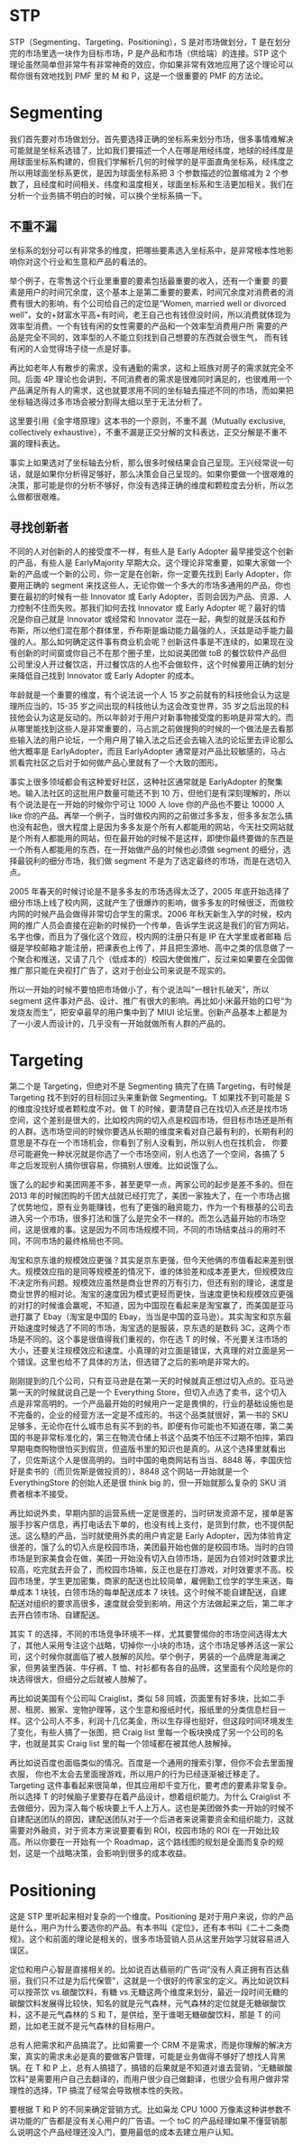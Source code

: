 # STP

STP（Segmenting、Targeting、Positioning），S 是对市场做划分，T 是在划分完的市场里选一块作为目标市场，P 是产品和市场（供给端）的连接。STP 这个理论虽然简单但非常牛有非常神奇的效应，你如果非常有效地应用了这个理论可以帮你很有效地找到 PMF 里的 M 和 P，这是一个很重要的 PMF 的方法论。

# Segmenting

我们首先要对市场做划分。首先要选择正确的坐标系来划分市场，很多事情难解决可能就是坐标系选错了，比如我们要描述一个人在哪是用经纬度，地球的经纬度是用球面坐标系构建的，但我们学解析几何的时候学的是平面直角坐标系，经纬度之所以用球面坐标系更优，是因为球面坐标系把 3 个参数描述的位置缩减为 2 个参数了，且经度和时间相关、纬度和温度相关，球面坐标系和生活更加相关。我们在分析一个业务搞不明白的时候，可以换个坐标系搞一下。

## 不重不漏

坐标系的划分可以有非常多的维度，把哪些要素选入坐标系中，是非常根本性地影响你对这个行业和生意和产品的看法的。

举个例子，在零售这个行业里重要的要素包括最重要的收入，还有一个重要 的要素是用户的时间冗余度，这个基本上是第二重要的要素，时间冗余度对消费者的消费有很大的影响，有个公司给自己的定位是“Women, married well or divorced well”，女的+财富水平高+有时间，老王自己也有钱但没时间，所以消费就体现为效率型消费。一个有钱有闲的女性需要的产品和一个效率型消费用户所 需要的产品是完全不同的，效率型的人不能立刻找到自己想要的东西就会很生气， 而有钱有闲的人会觉得场子绕一点是好事。

再比如老年人有散步的需求，没有通勤的需求，这和上班族对房子的需求就完全不同。后面 4P 理论也会讲到，不同消费者的需求是很难同时满足的，也很难用一个产品满足所有人的需求，这也就要求用不同的坐标轴去描述不同的市场，而如果把坐标轴选得过多市场会被分割得太细以至于无法分析了。

这里要引用《金字塔原理》这本书的一个原则，不重不漏（Mutually exclusive, collectively exhaustive），不重不漏是正交分解的文科表达，正交分解是不重不漏的理科表达。

事实上如果选对了坐标轴去分析，那么很多时候结果会自己呈现。王兴经常说一句话，就是如果你分析得足够好，那么决策会自己呈现的。如果你要做一个很艰难的决策，那可能是你的分析不够好，你没有选择正确的维度和颗粒度去分析，所以怎么做都很艰难。

## 寻找创新者

不同的人对创新的人的接受度不一样，有些人是 Early Adopter 最早接受这个创新的产品，有些人是 EarlyMajority 早期大众。这个理论非常重要，如果大家做一个新的产品或一个新的公司，你一定是在创新，你一定要先找到 Early Adopter，你要用正确的 segment 来找这些人，无论你做一个多大的市场多通用的产品，你也要在最初的时候有一些 Innovator 或 Early Adopter，否则会因为产品、资源、人力控制不住而失败。那我们如何去找 Innovator 或 Early Adopter 呢？最好的情况是你自己就是 Innovator 或经常和 Innovator 混在一起，典型的就是沃兹和乔布斯，所以他们混在那个群体里，乔布斯是煽动能力最强的人，沃兹是动手能力最强的人。那么如何确定这件事有商业机会呢？创新这件事是不连续的，如果现在没有创新的时间窗或你自己不在那个圈子里，比如说美团做 toB 的餐饮软件产品但公司里没人开过餐饮店，开过餐饮店的人也不会做软件，这个时候要用正确的划分来降低自己找到 Innovator 或 Early Adopter 的成本。

年龄就是一个重要的维度，有个说法说一个人 15 岁之前就有的科技他会认为这是理所应当的，15-35 岁之间出现的科技他认为这会改变世界，35 岁之后出现的科技他会认为这是反动的。所以年龄对于用户对新事物接受度的影响是非常大的。而从哪里能找到这些人是非常重要的，马占凯之前做搜狗的时候的一个做法是去看那些输入法的用户论坛，一个用户用了输入法之后还会去输入法的论坛里去评论那么他大概率是 EarlyAdopter，而且 EarlyAdopter 通常是对产品比较敏感的，马占凯看完社区之后对于如何做产品心里就有了一个大致的图形。

事实上很多领域都会有这种爱好社区，这种社区通常就是 EarlyAdopter 的聚集地。输入法社区的这批用户数量可能还不到 10 万，但他们是有深刻理解的，所以有个说法是在一开始的时候你宁可让 1000 人 love 你的产品也不要让 10000 人 like 你的产品。再举一个例子，当时做校内网的之前做过多多友，但多多友怎么搞也没有起色，很大程度上是因为多多友是个所有人都能用的网站，今天社交网站就是个所有人都能用的网站，但在最开始的时候不是这样，即使你最终要做的东西是一个所有人都能用的东西，在一开始做产品的时候也必须做 segment 的细分，选择最锐利的细分市场，我们做 segment 不是为了选定最终的市场，而是在选切入点。

2005 年春天的时候讨论是不是多多友的市场选得太泛了，2005 年底开始选择了细分市场上线了校内网，这就产生了很爆炸的影响，做多多友的时候很泛，而做校内网的时候产品会做得非常切合学生的需求。2006 年秋天新生入学的时候，校内网的推广人员会直接在迎新的时候扔一个传单，告诉学生说这是我们的官方网站， 名字也像，而且为了强化这个效应，校内网的注册只有是 IP 在大学里或者邮箱 后缀是学校邮箱才能注册，把课表也上传了，并且把生源地、高中之类的信息做了一个聚合和推送，又请了几个（低成本的）校园大使做推广，反过来如果要在全国做推广那只能在央视打广告了，这对于创业公司来说是不现实的。

所以一开始的时候不要怕把市场做小了，有个说法叫“一根针扎破天”，所以 segment 这件事对产品、设计、推广有很大的影响。再比如小米最开始的口号“为发烧友而生”，把安卓最早的用户集中到了 MIUI 论坛里。创新产品基本上都是为了一小波人而设计的，几乎没有一开始就做所有人群的产品的。

# Targeting

第二个是 Targeting，但绝对不是 Segmenting 搞完了在搞 Targeting，有时候是 Targeting 找不到好的目标回过头来重新做 Segmenting。T 如果找不到可能是 S 的维度没找好或者颗粒度不对。做 T 的时候，要清楚自己在找切入点还是找市场空间，这个差别是很大的，比如校内网的切入点是校园市场，但目标市场还是所有的人群。选市场空间的时候你要选从长期的维度来看对自己最有利的，长期有利的意思是不存在一个市场机会，你看到了别人没看到，所以别人也在找机会， 你要尽可能避免一种状况就是你选了一个市场空间，别人也选了一个空间，各搞了 5 年之后发现别人搞你很容易，你搞别人很难。比如说饿了么。

饿了么的起步和美团网差不多，甚至更早一点，两家公司的起步是差不多的。但在 2013 年的时候团购的千团大战就已经打完了，美团一家独大了，在一个市场占据了优势地位，原有业务能赚钱，也有了更强的融资能力，作为一个有根基的公司去进入另一个市场，很多打法和饿了么是完全不一样的。而怎么选最开始的市场空间，这是很难的事。这是因为不同市场规模不同，不同的市场结束战斗的用时不同，不同市场的最终格局也不同。

淘宝和京东谁的规模效应更强？其实是京东更强，但今天他俩的市值看起来差别很大。规模效应指的是同等规模差的情况下，谁的体验差和成本差更大，但规模效应不决定所有问题。规模效应虽然是商业世界的万有引力，但还有别的理论，速度是商业世界的相对论。淘宝的速度因为模式更轻而更快，当速度更快和规模效应更强的对打的时候谁会赢呢，不知道，因为中国现在看起来是淘宝赢了，而美国是亚马逊打赢了 Ebay（淘宝是中国的 Ebay，当当是中国的亚马逊）。其实淘宝和京东最开始速度时候选了不同的市场，淘宝选的是服装，京东选的是数码 3C，这两个市场是不同的。这个事是很值得我们重视的，你在选 T 的时候，不光要关注市场的大小，还要关注规模效应和速度。小真理的对立面是错误，大真理的对立面是另一个错误。这里也给不了具体的方法，但选错了之后的影响是非常大的。

刚刚提到的几个公司，只有亚马逊是在第一天的时候就真正想过切入点的。亚马逊第一天的时候就说自己是一个 Everything Store，但切入点选了卖书，这个切入点是非常高明的。一个产品最开始的时候用户一定是畏惧的，行业的基础设施也是不完备的，企业的经营方法一定是不成形的。书这个品类就很好，第一书的 SKU 足够多，无论你在什么城市总有买不到的书，即便有你可能也不知道在哪，第二美国的书是非常标准化的，第三在物流仓储上书这个品类不怕压不过期不怕摔，第四早期电商购物很怕买到假货，但盗版书里的知识也是真的。从这个选择里就看出了，贝佐斯这个人是很高明的。当时中国的电商网站有当当、8848 等，李国庆恰好是卖书的（而贝佐斯是做投资的），8848 这个网站一开始就是一个 EverythingStore 的创始人还是很 think big 的，但一开始就那么复杂的 SKU 消费者根本不接受。

再比如说外卖，早期内部的运营系统一定是很差的，当时研发资源不足，接单是客服手抄客户信息，再打电话去下单的，也没有线上支付，是货到付款，也不提供配送。这么糙的产品，当时就使用外卖的用户肯定是 Early Adopter，因为体验肯定很差的，饿了么的切入点是校园市场，美团最开始也做的是校园市场。当时的白领市场是到家美食会在做，美团一开始没有切入白领市场，是因为白领对时效要求比较高，吃完就去开会了，而校园市场嘛，反正也是在打游戏，对时效要求不高。校园市场里，学生更加密集，商家的配送也比较简单，雇佣勤工俭学的学生来送，每单成本 1 块钱，白领市场的每单配送成本 7 块钱。这个时候不能自建配送，自建配送对组织的要求高很多，速度就会受到影响，用这个方法做起来之后，第二年才去开白领市场、自建配送。

其实 T 的选择，不同的市场竞争环境不一样，尤其要警惕你的市场空间选得太大了，其他人采用专注这个战略，切掉你一小块的市场，这个市场足够养活这一家公司，这个时候你就面临了被人肢解的风险。举个例子，男装的一个品牌是海澜之家，但男装里西装、牛仔裤、T 恤、衬衫都有各自的品牌，这里面有个风险是你的块选得很大，但细分之后就被人肢解了。

再比如说美国有个公司叫 Craiglist，类似 58 同城，页面里有好多块，比如二手房、租房、搬家、宠物护理等，这个生意和报纸时代，报纸里的分类信息栏目一样。这个公司人不多，利润十几亿美金，所以生存得也挺好，但这段时间环境发生了变化，有些人搞了一张图，把 Craig list 里每一个板块换成了另一个公司的名字，也就是其实 Craig list 里的每一个领域都在被其他人肢解掉。

再比如说百度也面临类似的情况。百度是一个通用的搜索引擎，但你不会去里面搜衣服， 你也不太会去里面搜游戏，所以用户的行为已经逐渐被迁移走了。Targeting 这件事看起来很简单，但其应用却千变万化，要考虑的要素非常复杂。所以选择 T 的时候脑子里要存在着产品设计，想着组织能力。为什么 Craiglist 不去做细分，因为深入每个板块要上千人上万人。这也是美团做外卖一开始的时候不自建配送团队的原因，建配送团队对于一个后进者来说需要资金和组织能力，这就需要对外融资，对于资本方来说要要看到 ROI，校园市场的 ROI 在一开始比较高。所以你要在一开始有一个 Roadmap，这个路线图的规划是全面而复杂的规划，这是一个战略决策，会影响到很多的成本收益。

# Positioning

这是 STP 里听起来相对复杂的一个维度。Positioning 是对于用户来说，你的产品是什么，用户为什么要选你的产品。有本书叫《定位》，还有本书叫《二十二条商规》。这个和前面的理论是相关的，很多市场营销人员从这里开始学习就容易进入误区。

定位和用户心智是直接相关的。比如说百达翡丽的广告词“没有人真正拥有百达翡丽，我们只不过是为后代保管”，这就是一个很好的传家宝的定义。再比如说饮料可以按茶饮 vs.碳酸饮料，有糖 vs.无糖这两个维度来划分，最近一段时间无糖的碳酸饮料发展得比较快，知名的就是元气森林，元气森林的定位就是无糖碳酸饮料，这不是元气森林的 S 和 T，是供给，至于谁喝无糖碳酸饮料，那是 T 的问题，比如老王就不是元气森林的目标用户。

总有人把需求和产品搞混了。比如需要一个 CRM 不是需求，而是你理解的解决方案，真实的需求未必是真的要做客户管理，可能是业务做得不够好了想找人背黑锅。在 T 和 P 上，总有人搞错了，搞错的后果就是不知道对谁去营销，“无糖碳酸饮料”是需要用户自己去翻译的，而用户很少自己做翻译，也很少会有用户做非常理性的选择，TP 搞混了经常会导致根本性的失败。

要根据 T 和 P 的不同来确定营销方式。比如枭龙 CPU 1000 万像素这种讲参数不讲功能的广告都是没有关心用户的广告语。一个 toC 的产品经理如果不懂营销那么说明这个产品经理还没入门，要用最低的成本去建立用户认知。
